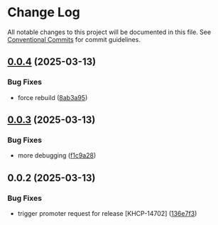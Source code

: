 # Change Log

All notable changes to this project will be documented in this file.
See [Conventional Commits](https://conventionalcommits.org) for commit guidelines.

## [0.0.4](https://github.com/Kong/public-ui-components/compare/@kong-ui-public/test-publish-release@0.0.3...@kong-ui-public/test-publish-release@0.0.4) (2025-03-13)


### Bug Fixes

* force rebuild ([8ab3a95](https://github.com/Kong/public-ui-components/commit/8ab3a952223b3c1d0703eec44f7dc412e7570cd2))





## [0.0.3](https://github.com/Kong/public-ui-components/compare/@kong-ui-public/test-publish-release@0.0.2...@kong-ui-public/test-publish-release@0.0.3) (2025-03-13)


### Bug Fixes

* more debugging ([f1c9a28](https://github.com/Kong/public-ui-components/commit/f1c9a2841bbc8df052dc5055fdda39e4b7a96de0))





## 0.0.2 (2025-03-13)


### Bug Fixes

* trigger promoter request for release [KHCP-14702] ([136e7f3](https://github.com/Kong/public-ui-components/commit/136e7f38c8535a37c9e701969fdb78f3d8ca5f89))
